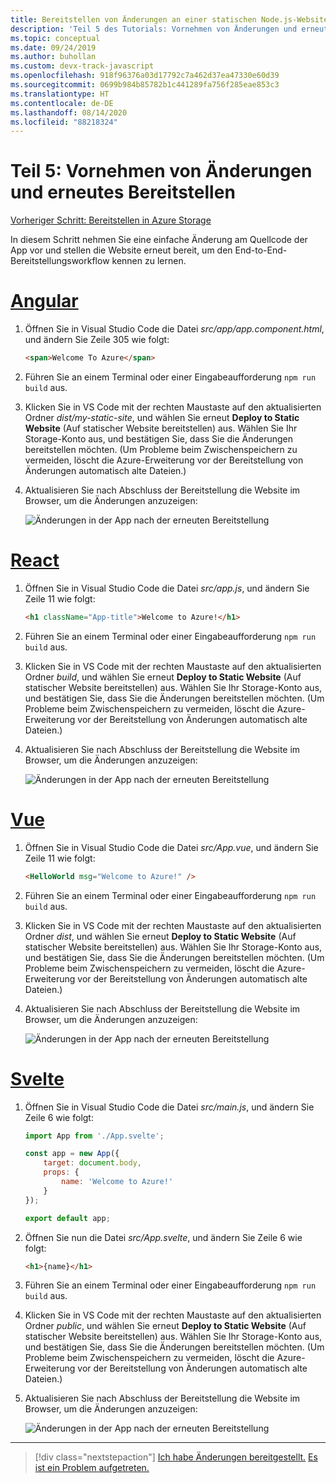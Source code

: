 ```yaml
---
title: Bereitstellen von Änderungen an einer statischen Node.js-Website in Visual Studio Code
description: 'Teil 5 des Tutorials: Vornehmen von Änderungen und erneutes Bereitstellen'
ms.topic: conceptual
ms.date: 09/24/2019
ms.author: buhollan
ms.custom: devx-track-javascript
ms.openlocfilehash: 918f96376a03d17792c7a462d37ea47330e60d39
ms.sourcegitcommit: 0699b984b85782b1c441289fa756f285eae853c3
ms.translationtype: HT
ms.contentlocale: de-DE
ms.lasthandoff: 08/14/2020
ms.locfileid: "88218324"
---
```

# <a name="part-5-make-changes-and-redeploy"></a>Teil 5: Vornehmen von Änderungen und erneutes Bereitstellen

[Vorheriger Schritt: Bereitstellen in Azure Storage](tutorial-vscode-static-website-node-04.md)

In diesem Schritt nehmen Sie eine einfache Änderung am Quellcode der App vor und stellen die Website erneut bereit, um den End-to-End-Bereitstellungsworkflow kennen zu lernen.

# <a name="angular"></a>[Angular](#tab/angular)

1. Öffnen Sie in Visual Studio Code die Datei _src/app/app.component.html_, und ändern Sie Zeile 305 wie folgt:

    ```html
    <span>Welcome To Azure</span>
    ```

1. Führen Sie an einem Terminal oder einer Eingabeaufforderung `npm run build` aus.

1. Klicken Sie in VS Code mit der rechten Maustaste auf den aktualisierten Ordner _dist/my-static-site_, und wählen Sie erneut **Deploy to Static Website** (Auf statischer Website bereitstellen) aus. Wählen Sie Ihr Storage-Konto aus, und bestätigen Sie, dass Sie die Änderungen bereitstellen möchten. (Um Probleme beim Zwischenspeichern zu vermeiden, löscht die Azure-Erweiterung vor der Bereitstellung von Änderungen automatisch alte Dateien.)

1. Aktualisieren Sie nach Abschluss der Bereitstellung die Website im Browser, um die Änderungen anzuzeigen:

    ![Änderungen in der App nach der erneuten Bereitstellung](media/static-website/updated-azure-app-angular.png)

# <a name="react"></a>[React](#tab/react)

1. Öffnen Sie in Visual Studio Code die Datei _src/app.js_, und ändern Sie Zeile 11 wie folgt:

    ```html
    <h1 className="App-title">Welcome to Azure!</h1>
    ```

1. Führen Sie an einem Terminal oder einer Eingabeaufforderung `npm run build` aus.

1. Klicken Sie in VS Code mit der rechten Maustaste auf den aktualisierten Ordner _build_, und wählen Sie erneut **Deploy to Static Website** (Auf statischer Website bereitstellen) aus. Wählen Sie Ihr Storage-Konto aus, und bestätigen Sie, dass Sie die Änderungen bereitstellen möchten. (Um Probleme beim Zwischenspeichern zu vermeiden, löscht die Azure-Erweiterung vor der Bereitstellung von Änderungen automatisch alte Dateien.)

1. Aktualisieren Sie nach Abschluss der Bereitstellung die Website im Browser, um die Änderungen anzuzeigen:

    ![Änderungen in der App nach der erneuten Bereitstellung](media/static-website/updated-azure-app-react.png)

# <a name="vue"></a>[Vue](#tab/vue)

1. Öffnen Sie in Visual Studio Code die Datei _src/App.vue_, und ändern Sie Zeile 11 wie folgt:

    ```html
    <HelloWorld msg="Welcome to Azure!" />
    ```

1. Führen Sie an einem Terminal oder einer Eingabeaufforderung `npm run build` aus.

1. Klicken Sie in VS Code mit der rechten Maustaste auf den aktualisierten Ordner _dist_, und wählen Sie erneut **Deploy to Static Website** (Auf statischer Website bereitstellen) aus. Wählen Sie Ihr Storage-Konto aus, und bestätigen Sie, dass Sie die Änderungen bereitstellen möchten. (Um Probleme beim Zwischenspeichern zu vermeiden, löscht die Azure-Erweiterung vor der Bereitstellung von Änderungen automatisch alte Dateien.)

1. Aktualisieren Sie nach Abschluss der Bereitstellung die Website im Browser, um die Änderungen anzuzeigen:

    ![Änderungen in der App nach der erneuten Bereitstellung](media/static-website/updated-azure-app-vue.png)

# <a name="svelte"></a>[Svelte](#tab/svelte)

1. Öffnen Sie in Visual Studio Code die Datei _src/main.js_, und ändern Sie Zeile 6 wie folgt:

    ```js
    import App from './App.svelte';

    const app = new App({
        target: document.body,
        props: {
            name: 'Welcome to Azure!'
        }
    });

    export default app;
    ```

2. Öffnen Sie nun die Datei _src/App.svelte_, und ändern Sie Zeile 6 wie folgt:

    ```html
    <h1>{name}</h1>
    ```

1. Führen Sie an einem Terminal oder einer Eingabeaufforderung `npm run build` aus.

1. Klicken Sie in VS Code mit der rechten Maustaste auf den aktualisierten Ordner _public_, und wählen Sie erneut **Deploy to Static Website** (Auf statischer Website bereitstellen) aus. Wählen Sie Ihr Storage-Konto aus, und bestätigen Sie, dass Sie die Änderungen bereitstellen möchten. (Um Probleme beim Zwischenspeichern zu vermeiden, löscht die Azure-Erweiterung vor der Bereitstellung von Änderungen automatisch alte Dateien.)

1. Aktualisieren Sie nach Abschluss der Bereitstellung die Website im Browser, um die Änderungen anzuzeigen:

    ![Änderungen in der App nach der erneuten Bereitstellung](media/static-website/updated-azure-app-svelte.png)

---

> [!div class="nextstepaction"]
> [Ich habe Änderungen bereitgestellt.](tutorial-vscode-static-website-node-06.md) [Es ist ein Problem aufgetreten.](https://www.research.net/r/PWZWZ52?tutorial=node-deployment-staticwebsite&step=code-change)
